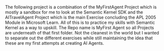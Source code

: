 The following project is a combination of the MyFirstAgent Project which is mostly a sandbox for me to look at the Semantic Kernel SDK and the AITravelAgent Project which is the main Exercise concluding the APL 2005 Module in Microsoft Learn. All of this is to practice my skills with Semantic Kernel as a way to upskill.
The Repo name is MyFirst Agent so all Projects are underneath of that first folder. Not the cleanest in the world but I wanted to separate out the different exercises while still maintaining the idea that these are my first attempts at creating AI Agents.
